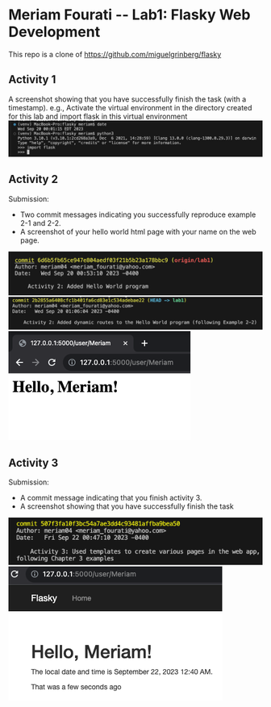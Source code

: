 # Meriam Fourati -- Lab1: Flasky Web Development

This repo is a clone of https://github.com/miguelgrinberg/flasky 
## Activity 1
A screenshot showing that you have successfully finish the task (with a timestamp).
e.g., Activate the virtual environment in the directory created for this lab and import flask in this
virtual environment
![](screenshots/activity1.png)

## Activity 2
Submission:
- Two commit messages indicating you successfully reproduce example 2-1 and 2-2.
- A screenshot of your hello world html page with your name on the web page.

![](screenshots/activity2-1.png)
![](screenshots/activity2-2.png)
![](screenshots/activity2-3.png)

## Activity 3
Submission:
- A commit message indicating that you finish activity 3.
- A screenshot showing that you have successfully finish the task

![](screenshots/activity3-commit-2.png)
![](screenshots/activity3-app.png)